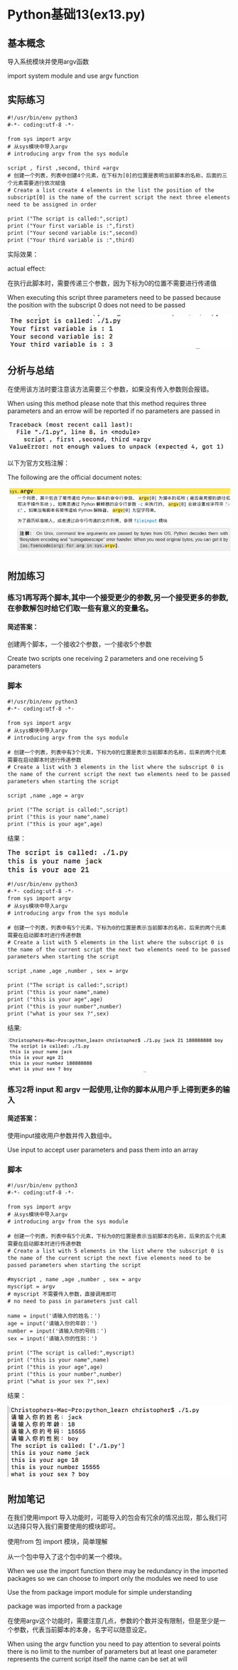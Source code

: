 # Python基础13(ex13.py)

## 基本概念

导入系统模块并使用argv函数

import system module and use argv function 

## 实际练习

```
#!/usr/bin/env python3
#-*- coding:utf-8 -*-

from sys import argv
# 从sys模块中导入argv
# introducing argv from the sys module

script , first ,second, third =argv 
# 创建一个列表，列表中创建4个元素，在下标为[0]的位置是表明当前脚本的名称，后面的三个元素需要进行依次赋值
# Create a list create 4 elements in the list the position of the subscript[0] is the name of the current script the next three elements need to be assigned in order

print ("The script is called:",script)
print ("Your first variable is :",first)
print ("Your second variable is:",second)
print ("Your third variable is :",third)
```

实际效果：

actual effect:

在执行此脚本时，需要传递三个参数，因为下标为0的位置不需要进行传递值

When executing this script three parameters need to be passed because the position with the subscript 0 does not need to be passed 

![image-20200403200347004](https://raw.githubusercontent.com/christopher-x/images/main/image-20200403200347004.png)

## 分析与总结

在使用该方法时要注意该方法需要三个参数，如果没有传入参数则会报错。

When using this method please note that this method requires three parameters and an errow will be reported if no parameters are passed in 

![image-20200403200455756](https://raw.githubusercontent.com/christopher-x/images/main/image-20200403200455756.png)

以下为官方文档注解：

The following are the official document notes:

![image-20200403200521601](https://raw.githubusercontent.com/christopher-x/images/main/image-20200403200521601.png)

## 附加练习

### 练习1再写两个脚本,其中一个接受更少的参数,另一个接受更多的参数,在参数解包时给它们取一些有意义的变量名。

#### 简述答案：

创建两个脚本，一个接收2个参数，一个接收5个参数

Create two scripts one receiving 2 parameters and one receiving 5 parameters

### 脚本

```
#!/usr/bin/env python3
#-*- coding:utf-8 -*-

from sys import argv
# 从sys模块中导入argv
# introducing argv from the sys module 

# 创建一个列表，列表中有3个元素，下标为0的位置是表示当前脚本的名称，后来的两个元素需要在启动脚本时进行传递参数
# Create a list with 3 elements in the list where the subscript 0 is the name of the current script the next two elements need to be passed parameters when starting the script

script ,name ,age = argv

print ("The script is called:",script)
print ("this is your name",name)
print ("this is your age",age)
```

结果：

![image-20200403200646111](https://raw.githubusercontent.com/christopher-x/images/main/image-20200403200646111.png)



```
#!/usr/bin/env python3
#-*- coding:utf-8 -*-
from sys import argv
# 从sys模块中导入argv
# introducing argv from the sys module 

# 创建一个列表，列表中有5个元素，下标为0的位置是表示当前脚本的名称，后来的两个元素需要在启动脚本时进行传递参数
# Create a list with 5 elements in the list where the subscript 0 is the name of the current script the next two elements need to be passed parameters when starting the script

script ,name ,age ,number , sex = argv

print ("The script is called:",script)
print ("this is your name",name)
print ("this is your age",age)
print ("this is your number",number)
print ("what is your sex ?",sex)
```



结果:

![image-20200403200813977](https://raw.githubusercontent.com/christopher-x/images/main/image-20200403200813977.png)



### 练习2将 input 和 argv 一起使用,让你的脚本从用户手上得到更多的输入

#### 简述答案：

使用input接收用户参数并传入数组中。

Use input to accept user parameters and pass them into an array

### 脚本

```
#!/usr/bin/env python3
#-*- coding:utf-8 -*-

from sys import argv
# 从sys模块中导入argv
# introducing argv from the sys module 

# 创建一个列表，列表中有5个元素，下标为0的位置是表示当前脚本的名称，后来的五个元素需要在启动脚本时进行传递参数
# Create a list with 5 elements in the list where the subscript 0 is the name of the current script the next five elements need to be passed parameters when starting the script

#myscript , name ,age ,number , sex = argv
myscript = argv
# myscript 不需要传入参数，直接调用即可
# no need to pass in parameters just call

name = input('请输入你的姓名：')
age = input('请输入你的年龄：')
number = input('请输入你的号码：')
sex = input('请输入你的性别：')

print ("The script is called:",myscript)
print ("this is your name",name)
print ("this is your age",age)
print ("this is your number",number)
print ("what is your sex ?",sex)
```

结果：

![image-20200403200954915](https://raw.githubusercontent.com/christopher-x/images/main/image-20200403200954915.png)



## 附加笔记

在我们使用import 导入功能时，可能导入的包会有冗余的情况出现，那么我们可以选择只导入我们需要使用的模块即可。

使用from 包 import 模块，简单理解

从一个包中导入了这个包中的某一个模块。

When we use the import function there may be redundancy in the imported packages so we can choose to import only the modules we need to use 

Use the from package import module for simple understanding 

package was imported from a package 

在使用argv这个功能时，需要注意几点，参数的个数并没有限制，但是至少是一个参数，代表当前脚本的本身，名字可以随意设定。

When using the argv function you need to pay attention to several points there is no limit to the number of parameters but at least one parameter represents the current script itself the name can be set at will